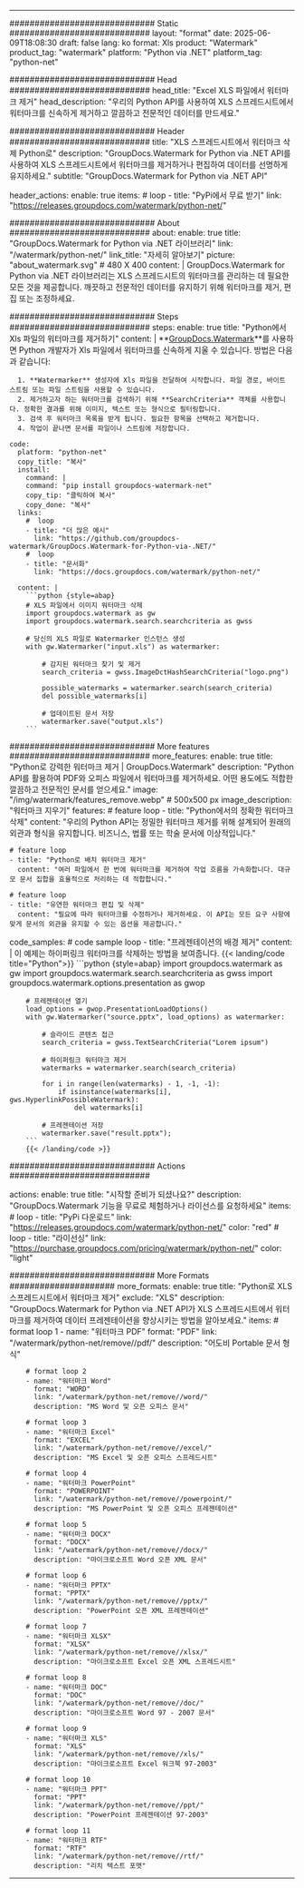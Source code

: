 
---
############################# Static ############################
layout: "format"
date:  2025-06-09T18:08:30
draft: false
lang: ko
format: Xls
product: "Watermark"
product_tag: "watermark"
platform: "Python via .NET"
platform_tag: "python-net"

############################# Head ############################
head_title: "Excel XLS 파일에서 워터마크 제거"
head_description: "우리의 Python API를 사용하여 XLS 스프레드시트에서 워터마크를 신속하게 제거하고 깔끔하고 전문적인 데이터를 만드세요."

############################# Header ############################
title: "XLS 스프레드시트에서 워터마크 삭제 Python로" 
description: "GroupDocs.Watermark for Python via .NET API를 사용하여 XLS 스프레드시트에서 워터마크를 제거하거나 편집하여 데이터를 선명하게 유지하세요."
subtitle: "GroupDocs.Watermark for Python via .NET API" 

header_actions:
  enable: true
  items:
    #  loop
    - title: "PyPi에서 무료 받기"
      link: "https://releases.groupdocs.com/watermark/python-net/"
      
############################# About ############################
about:
    enable: true
    title: "GroupDocs.Watermark for Python via .NET 라이브러리"
    link: "/watermark/python-net/"
    link_title: "자세히 알아보기"
    picture: "about_watermark.svg" # 480 X 400
    content: |
       GroupDocs.Watermark for Python via .NET 라이브러리는 XLS 스프레드시트의 워터마크를 관리하는 데 필요한 모든 것을 제공합니다. 깨끗하고 전문적인 데이터를 유지하기 위해 워터마크를 제거, 편집 또는 조정하세요.

############################# Steps ############################
steps:
    enable: true
    title: "Python에서 Xls 파일의 워터마크를 제거하기"
    content: |
      **[GroupDocs.Watermark](https://products.groupdocs.com/watermark/python-net/)**를 사용하면 Python 개발자가 Xls 파일에서 워터마크를 신속하게 지울 수 있습니다. 방법은 다음과 같습니다:
      
      1. **Watermarker** 생성자에 Xls 파일을 전달하여 시작합니다. 파일 경로, 바이트 스트림 또는 파일 스트림을 사용할 수 있습니다.
      2. 제거하고자 하는 워터마크를 검색하기 위해 **SearchCriteria** 객체를 사용합니다. 정확한 결과를 위해 이미지, 텍스트 또는 형식으로 필터링합니다.
      3. 검색 후 워터마크 목록을 받게 됩니다. 필요한 항목을 선택하고 제거합니다.
      4. 작업이 끝나면 문서를 파일이나 스트림에 저장합니다.
   
    code:
      platform: "python-net"
      copy_title: "복사"
      install:
        command: |
        command: "pip install groupdocs-watermark-net"
        copy_tip: "클릭하여 복사"
        copy_done: "복사"
      links:
        #  loop
        - title: "더 많은 예시"
          link: "https://github.com/groupdocs-watermark/GroupDocs.Watermark-for-Python-via-.NET/"
        #  loop
        - title: "문서화"
          link: "https://docs.groupdocs.com/watermark/python-net/"
          
      content: |
        ```python {style=abap}
        # XLS 파일에서 이미지 워터마크 삭제
        import groupdocs.watermark as gw
        import groupdocs.watermark.search.searchcriteria as gwss

        # 당신의 XLS 파일로 Watermarker 인스턴스 생성
        with gw.Watermarker("input.xls") as watermarker:

            # 감지된 워터마크 찾기 및 제거
            search_criteria = gwss.ImageDctHashSearchCriteria("logo.png")

            possible_watermarks = watermarker.search(search_criteria)
            del possible_watermarks[i]

            # 업데이트된 문서 저장
            watermarker.save("output.xls")
        ```  

############################# More features ############################
more_features:
  enable: true
  title: "Python로 강력한 워터마크 제거 | GroupDocs.Watermark"
  description: "Python API를 활용하여 PDF와 오피스 파일에서 워터마크를 제거하세요. 어떤 용도에도 적합한 깔끔하고 전문적인 문서를 얻으세요."
  image: "/img/watermark/features_remove.webp" # 500x500 px
  image_description: "워터마크 지우기"
  features:
    # feature loop
    - title: "Python에서의 정확한 워터마크 삭제"
      content: "우리의 Python API는 정밀한 워터마크 제거를 위해 설계되어 원래의 외관과 형식을 유지합니다. 비즈니스, 법률 또는 학술 문서에 이상적입니다."

    # feature loop
    - title: "Python로 배치 워터마크 제거"
      content: "여러 파일에서 한 번에 워터마크를 제거하여 작업 흐름을 가속화합니다. 대규모 문서 집합을 효율적으로 처리하는 데 적합합니다."

    # feature loop
    - title: "유연한 워터마크 편집 및 삭제"
      content: "필요에 따라 워터마크를 수정하거나 제거하세요. 이 API는 모든 요구 사항에 맞게 문서의 외관을 유지할 수 있는 옵션을 제공합니다."
      
  code_samples:
    # code sample loop
    - title: "프레젠테이션의 배경 제거"
      content: |
        이 예제는 하이퍼링크 워터마크를 삭제하는 방법을 보여줍니다.
        {{< landing/code title="Python">}}
        ```python {style=abap}
        import groupdocs.watermark as gw
        import groupdocs.watermark.search.searchcriteria as gwss
        import groupdocs.watermark.options.presentation as gwop

        # 프레젠테이션 열기
        load_options = gwop.PresentationLoadOptions()
        with gw.Watermarker("source.pptx", load_options) as watermarker:

            # 슬라이드 콘텐츠 접근
            search_criteria = gwss.TextSearchCriteria("Lorem ipsum")

            # 하이퍼링크 워터마크 제거
            watermarks = watermarker.search(search_criteria)

            for i in range(len(watermarks) - 1, -1, -1):
                if isinstance(watermarks[i], gws.HyperlinkPossibleWatermark):
                    del watermarks[i]

            # 프레젠테이션 저장
            watermarker.save("result.pptx");
        ```
        {{< /landing/code >}}


############################# Actions ############################

actions:
  enable: true
  title: "시작할 준비가 되셨나요?"
  description: "GroupDocs.Watermark 기능을 무료로 체험하거나 라이선스를 요청하세요"
  items:
    #  loop
    - title: "PyPi 다운로드"
      link: "https://releases.groupdocs.com/watermark/python-net/"
      color: "red"
        #  loop
    - title: "라이선싱"
      link: "https://purchase.groupdocs.com/pricing/watermark/python-net/"
      color: "light"


############################# More Formats #####################
more_formats:
    enable: true
    title: "Python로 XLS 스프레드시트에서 워터마크 제거"
    exclude: "XLS"
    description: "GroupDocs.Watermark for Python via .NET API가 XLS 스프레드시트에서 워터마크를 제거하여 데이터 프레젠테이션을 향상시키는 방법을 알아보세요."
    items: 
        # format loop 1
        - name: "워터마크 PDF"
          format: "PDF"
          link: "/watermark/python-net/remove//pdf/"
          description: "어도비 Portable 문서 형식"

        # format loop 2
        - name: "워터마크 Word"
          format: "WORD"
          link: "/watermark/python-net/remove//word/"
          description: "MS Word 및 오픈 오피스 문서"
          
        # format loop 3
        - name: "워터마크 Excel"
          format: "EXCEL"
          link: "/watermark/python-net/remove//excel/"
          description: "MS Excel 및 오픈 오피스 스프레드시트"

        # format loop 4
        - name: "워터마크 PowerPoint"
          format: "POWERPOINT"
          link: "/watermark/python-net/remove//powerpoint/"
          description: "MS PowerPoint 및 오픈 오피스 프레젠테이션"

        # format loop 5
        - name: "워터마크 DOCX"
          format: "DOCX"
          link: "/watermark/python-net/remove//docx/"
          description: "마이크로소프트 Word 오픈 XML 문서"
          
        # format loop 6
        - name: "워터마크 PPTX"
          format: "PPTX"
          link: "/watermark/python-net/remove//pptx/"
          description: "PowerPoint 오픈 XML 프레젠테이션"
          
        # format loop 7
        - name: "워터마크 XLSX"
          format: "XLSX"
          link: "/watermark/python-net/remove//xlsx/"
          description: "마이크로소프트 Excel 오픈 XML 스프레드시트"

        # format loop 8
        - name: "워터마크 DOC"
          format: "DOC"
          link: "/watermark/python-net/remove//doc/"
          description: "마이크로소프트 Word 97 - 2007 문서"

        # format loop 9
        - name: "워터마크 XLS"
          format: "XLS"
          link: "/watermark/python-net/remove//xls/"
          description: "마이크로소프트 Excel 워크북 97-2003"

        # format loop 10
        - name: "워터마크 PPT"
          format: "PPT"
          link: "/watermark/python-net/remove//ppt/"
          description: "PowerPoint 프레젠테이션 97-2003"

        # format loop 11
        - name: "워터마크 RTF"
          format: "RTF"
          link: "/watermark/python-net/remove//rtf/"
          description: "리치 텍스트 포맷"

---